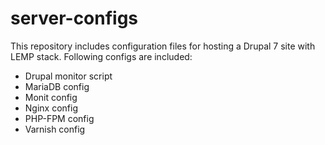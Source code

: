 server-configs
==============

This repository includes configuration files for hosting a Drupal 7 site with LEMP stack.
Following configs are included:
- Drupal monitor script
- MariaDB config
- Monit config
- Nginx config
- PHP-FPM config
- Varnish config